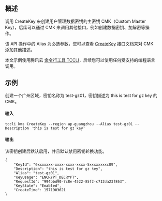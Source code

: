 ## 概述
调用 CreateKey 来创建用户管理数据密钥的主密钥 CMK（Custom Master Key），后续可以通过 CMK 来调用其他接口，例如创建数据密钥、加解密等操作。

该 API 操作中的 Alias 为必选参数，您可以查看 [CreateKey](https://cloud.tencent.com/document/product/573/34430) 接口文档来对 CMK 添加其他描述。

本文示例使用腾讯云 [命令行工具 TCCLI](https://cloud.tencent.com/product/cli)，后续您可以使用任何受支持的编程语言调用。



## 示例
创建一个广州区域，密钥名称为 test-gz01，密钥描述为 this is test for gz key 的 CMK。
#### 输入
```shell
tccli kms CreateKey --region ap-guangzhou --Alias test-gz01 --Description 'this is test for gz key'
```

#### 输出
该密钥创建后默认启用，并且默认禁用密钥轮换功能。
```shell
{
    "KeyId": "6xxxxxxx-xxxx-xxxx-xxxx-5xxxxxxxxc09",
    "Description": "this is test for gz key",
    "Alias": "test-gz01",
    "KeyUsage": "ENCRYPT_DECRYPT",
    "RequestId": "994bbd90-7c8e-4522-85f2-c712da23f863",
    "KeyState": "Enabled",
    "CreateTime": 1571903621
}
```



